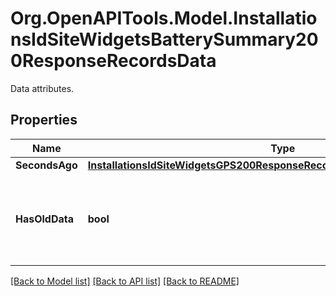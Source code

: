 # Org.OpenAPITools.Model.InstallationsIdSiteWidgetsBatterySummary200ResponseRecordsData
Data attributes.

## Properties

Name | Type | Description | Notes
------------ | ------------- | ------------- | -------------
**SecondsAgo** | [**InstallationsIdSiteWidgetsGPS200ResponseRecordsDataAttributesSecondsAgo**](InstallationsIdSiteWidgetsGPS200ResponseRecordsDataAttributesSecondsAgo.md) |  | 
**HasOldData** | **bool** | True if the retrieved data is old, based on the key data attribute. | 

[[Back to Model list]](../../README.md#documentation-for-models) [[Back to API list]](../../README.md#documentation-for-api-endpoints) [[Back to README]](../../README.md)

